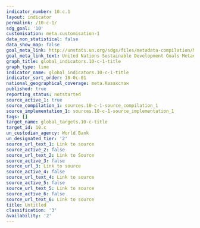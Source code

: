 ```yaml
---
indicator_number: 10.c.1
layout: indicator
permalink: /10-c-1/
sdg_goal: '10'
customisation: meta.customisation-1
data_non_statistical: false
data_show_map: false
goal_meta_link: http://unstats.un.org/sdgs/files/metadata-compilation/Metadata-Goal-10.pdf
goal_meta_link_text: United Nations Sustainable Development Goals Metadata (pdf 564kB)
graph_title: global_indicators.10-c-1-title
graph_type: line
indicator_name: global_indicators.10-c-1-title
indicator_sort_order: 10-0c-01
national_geographical_coverage: meta.Казахстан
published: true
reporting_status: notstarted
source_active_1: true
source_compilation_1: sources.10-c-1-source_compilation_1
source_implementation_1: sources.10-c-1-source_implementation_1
tags: []
target_name: global_targets.10-c-title
target_id: 10.c
un_custodian_agency: World Bank
un_designated_tier: '2'
source_url_text_1: Link to source
source_active_2: false
source_url_text_2: Link to Source
source_active_3: false
source_url_3: Link to source
source_active_4: false
source_url_text_4: Link to source
source_active_5: false
source_url_text_5: Link to source
source_active_6: false
source_url_text_6: Link to source
title: Untitled
classification: '3'
availability: '2'
---
```

